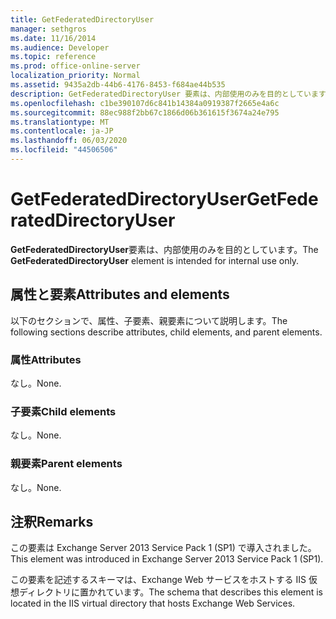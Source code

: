 ```yaml
---
title: GetFederatedDirectoryUser
manager: sethgros
ms.date: 11/16/2014
ms.audience: Developer
ms.topic: reference
ms.prod: office-online-server
localization_priority: Normal
ms.assetid: 9435a2db-44b6-4176-8453-f684ae44b535
description: GetFederatedDirectoryUser 要素は、内部使用のみを目的としています。
ms.openlocfilehash: c1be390107d6c841b14384a0919387f2665e4a6c
ms.sourcegitcommit: 88ec988f2bb67c1866d06b361615f3674a24e795
ms.translationtype: MT
ms.contentlocale: ja-JP
ms.lasthandoff: 06/03/2020
ms.locfileid: "44506506"
---
```

# <a name="getfederateddirectoryuser"></a><span data-ttu-id="f1d59-103">GetFederatedDirectoryUser</span><span class="sxs-lookup"><span data-stu-id="f1d59-103">GetFederatedDirectoryUser</span></span>

<span data-ttu-id="f1d59-104">**GetFederatedDirectoryUser**要素は、内部使用のみを目的としています。</span><span class="sxs-lookup"><span data-stu-id="f1d59-104">The **GetFederatedDirectoryUser** element is intended for internal use only.</span></span> 

## <a name="attributes-and-elements"></a><span data-ttu-id="f1d59-105">属性と要素</span><span class="sxs-lookup"><span data-stu-id="f1d59-105">Attributes and elements</span></span>

<span data-ttu-id="f1d59-106">以下のセクションで、属性、子要素、親要素について説明します。</span><span class="sxs-lookup"><span data-stu-id="f1d59-106">The following sections describe attributes, child elements, and parent elements.</span></span>
  
### <a name="attributes"></a><span data-ttu-id="f1d59-107">属性</span><span class="sxs-lookup"><span data-stu-id="f1d59-107">Attributes</span></span>

<span data-ttu-id="f1d59-108">なし。</span><span class="sxs-lookup"><span data-stu-id="f1d59-108">None.</span></span>
  
### <a name="child-elements"></a><span data-ttu-id="f1d59-109">子要素</span><span class="sxs-lookup"><span data-stu-id="f1d59-109">Child elements</span></span>

<span data-ttu-id="f1d59-110">なし。</span><span class="sxs-lookup"><span data-stu-id="f1d59-110">None.</span></span>
  
### <a name="parent-elements"></a><span data-ttu-id="f1d59-111">親要素</span><span class="sxs-lookup"><span data-stu-id="f1d59-111">Parent elements</span></span>

<span data-ttu-id="f1d59-112">なし。</span><span class="sxs-lookup"><span data-stu-id="f1d59-112">None.</span></span>
  
## <a name="remarks"></a><span data-ttu-id="f1d59-113">注釈</span><span class="sxs-lookup"><span data-stu-id="f1d59-113">Remarks</span></span>

<span data-ttu-id="f1d59-114">この要素は Exchange Server 2013 Service Pack 1 (SP1) で導入されました。</span><span class="sxs-lookup"><span data-stu-id="f1d59-114">This element was introduced in Exchange Server 2013 Service Pack 1 (SP1).</span></span>
  
<span data-ttu-id="f1d59-115">この要素を記述するスキーマは、Exchange Web サービスをホストする IIS 仮想ディレクトリに置かれています。</span><span class="sxs-lookup"><span data-stu-id="f1d59-115">The schema that describes this element is located in the IIS virtual directory that hosts Exchange Web Services.</span></span>
  

